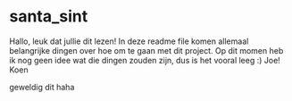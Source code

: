 # santa_sint
Hallo, leuk dat jullie dit lezen! In deze readme file komen allemaal belangrijke dingen over hoe om te gaan met dit project.
Op dit momen heb ik nog geen idee wat die dingen zouden zijn, dus is het vooral leeg :)
Joe! Koen

geweldig dit haha
